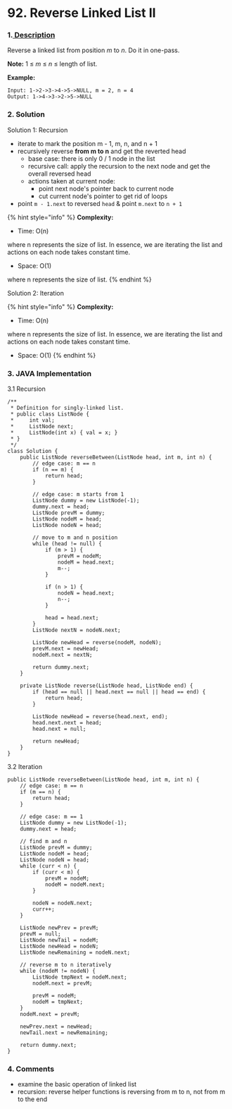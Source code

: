 # 92. Reverse Linked List II

### 1.[ Description](https://leetcode.com/problems/reverse-linked-list-ii/description/)

Reverse a linked list from position _m_ to _n_. Do it in one-pass.

**Note:** 1 ≤ _m_ ≤ _n_ ≤ length of list.

**Example:**

```text
Input: 1->2->3->4->5->NULL, m = 2, n = 4
Output: 1->4->3->2->5->NULL
```



### 2. Solution

Solution 1: Recursion

* iterate to mark the position m - 1, m, n, and n + 1
* recursively reverse **from m to n** and get the reverted head
  * base case: there is only 0 / 1 node in the list
  * recursive call: apply the recursion to the next node and get the overall reversed head
  * actions taken at current node:
    * point next node's pointer back to current node
    * cut current node's pointer to get rid of loops
* point `m - 1.next` to reversed `head` & point `m.next` to `n + 1`

{% hint style="info" %}
**Complexity:**

* Time: O\(n\)  

where n represents the size of list. In essence, we are iterating the list and actions on each node takes constant time.

* Space: O\(1\) 

where n represents the size of list. 
{% endhint %}

Solution 2: Iteration

{% hint style="info" %}
**Complexity:**

* Time: O\(n\)  

where n represents the size of list. In essence, we are iterating the list and actions on each node takes constant time.

* Space: O\(1\) 
{% endhint %}



### 3. JAVA Implementation

3.1 Recursion

```text
/**
 * Definition for singly-linked list.
 * public class ListNode {
 *     int val;
 *     ListNode next;
 *     ListNode(int x) { val = x; }
 * }
 */
class Solution {
    public ListNode reverseBetween(ListNode head, int m, int n) {
        // edge case: m == n
        if (n == m) {
            return head;
        }
        
        // edge case: m starts from 1
        ListNode dummy = new ListNode(-1);
        dummy.next = head;
        ListNode prevM = dummy;
        ListNode nodeM = head;
        ListNode nodeN = head;
        
        // move to m and n position
        while (head != null) {
            if (m > 1) {
                prevM = nodeM;
                nodeM = head.next;
                m--;
            }
            
            if (n > 1) {
                nodeN = head.next;
                n--;
            }
            
            head = head.next;
        }
        ListNode nextN = nodeN.next;
        
        ListNode newHead = reverse(nodeM, nodeN);
        prevM.next = newHead;
        nodeM.next = nextN;
        
        return dummy.next;
    }
    
    private ListNode reverse(ListNode head, ListNode end) {
        if (head == null || head.next == null || head == end) {
            return head;
        }
        
        ListNode newHead = reverse(head.next, end);
        head.next.next = head;
        head.next = null;
        
        return newHead;
    }
}
```

3.2 Iteration

```text
public ListNode reverseBetween(ListNode head, int m, int n) {
    // edge case: m == n
    if (m == n) {
        return head;
    }
    
    // edge case: m == 1
    ListNode dummy = new ListNode(-1);
    dummy.next = head;
        
    // find m and n
    ListNode prevM = dummy;
    ListNode nodeM = head;
    ListNode nodeN = head;
    while (curr < n) {
        if (curr < m) {
            prevM = nodeM;
            nodeM = nodeM.next;
        }
            
        nodeN = nodeN.next;
        curr++;
    }
        
    ListNode newPrev = prevM;
    prevM = null;
    ListNode newTail = nodeM;
    ListNode newHead = nodeN;
    ListNode newRemaining = nodeN.next;
        
    // reverse m to n iteratively
    while (nodeM != nodeN) {
        ListNode tmpNext = nodeM.next;
        nodeM.next = prevM;
            
        prevM = nodeM;
        nodeM = tmpNext;
    }
    nodeM.next = prevM;
        
    newPrev.next = newHead;
    newTail.next = newRemaining;
        
    return dummy.next;
}
```



### 4. Comments

* examine the basic operation of linked list 
* recursion: reverse helper functions is reversing from m to n, not from m to the end

